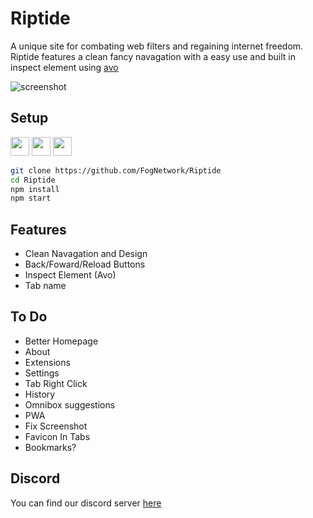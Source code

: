 # Riptide
A unique site for combating web filters and regaining internet freedom. Riptide features a clean fancy navagation with a easy use and built in inspect element using [avo](https://github.com/FogNetwork/Avo)

![screenshot](https://raw.githubusercontent.com/GalacticNetwork/LTBPEM/master/Screenshot%202022-12-26%202.22.58%20PM.png)

## Setup

<a href="https://heroku.com/deploy?template=https://github.com/FogNetwork/Riptide"><img height="30px" src="https://raw.githubusercontent.com/FogNetwork/Tsunami/main/deploy/heroku2.svg"><img></a>
<a href="https://repl.it/github/FogNetwork/Riptide"><img height="30px" src="https://raw.githubusercontent.com/FogNetwork/Tsunami/main/deploy/replit2.svg"><img></a>
<a href="https://glitch.com/edit/#!/import/github/FogNetwork/Riptide"><img height="30px" src="https://raw.githubusercontent.com/FogNetwork/Tsunami/main/deploy/glitch2.svg"><img></a>

```sh
git clone https://github.com/FogNetwork/Riptide
cd Riptide
npm install
npm start
```

## Features
- Clean Navagation and Design
- Back/Foward/Reload Buttons
- Inspect Element (Avo)
- Tab name

## To Do
- Better Homepage
- About
- Extensions
- Settings
- Tab Right Click
- History
- Omnibox suggestions
- PWA
- Fix Screenshot
- Favicon In Tabs
- Bookmarks?

## Discord
You can find our discord server [here](https://discord.gg/yk33HZSZkU)
